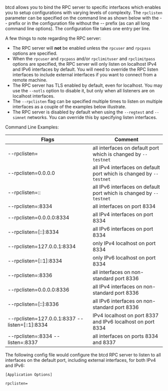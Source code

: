 btcd allows you to bind the RPC server to specific interfaces which enables you
to setup configurations with varying levels of complexity.  The `rpclisten`
parameter can be specified on the command line as shown below with the -- prefix
or in the configuration file without the -- prefix (as can all long command line
options).  The configuration file takes one entry per line.

A few things to note regarding the RPC server:
* The RPC server will **not** be enabled unless the `rpcuser` and `rpcpass`
  options are specified.
* When the `rpcuser` and `rpcpass` and/or `rpclimituser` and `rpclimitpass`
  options are specified, the RPC server will only listen on localhost IPv4 and
  IPv6 interfaces by default.  You will need to override the RPC listen
  interfaces to include external interfaces if you want to connect from a remote
  machine.
* The RPC server has TLS enabled by default, even for localhost.  You may use
  the `--notls` option to disable it, but only when all listeners are on
  localhost interfaces.
* The `--rpclisten` flag can be specified multiple times to listen on multiple
  interfaces as a couple of the examples below illustrate.
* The RPC server is disabled by default when using the `--regtest` and
  `--simnet` networks.  You can override this by specifying listen interfaces.

Command Line Examples:

| Flags                                          | Comment                                                             |
|------------------------------------------------|---------------------------------------------------------------------|
| --rpclisten=                                   | all interfaces on default port which is changed by `--testnet`      |
| --rpclisten=0.0.0.0                            | all IPv4 interfaces on default port which is changed by `--testnet` |
| --rpclisten=::                                 | all IPv6 interfaces on default port which is changed by `--testnet` |
| --rpclisten=:8334                              | all interfaces on port 8334                                         |
| --rpclisten=0.0.0.0:8334                       | all IPv4 interfaces on port 8334                                    |
| --rpclisten=[::]:8334                          | all IPv6 interfaces on port 8334                                    |
| --rpclisten=127.0.0.1:8334                     | only IPv4 localhost on port 8334                                    |
| --rpclisten=[::1]:8334                         | only IPv6 localhost on port 8334                                    |
| --rpclisten=:8336                              | all interfaces on non-standard port 8336                            |
| --rpclisten=0.0.0.0:8336                       | all IPv4 interfaces on non-standard port 8336                       |
| --rpclisten=[::]:8336                          | all IPv6 interfaces on non-standard port 8336                       |
| --rpclisten=127.0.0.1:8337 --listen=[::1]:8334 | IPv4 localhost on port 8337 and IPv6 localhost on port 8334         |
| --rpclisten=:8334 --listen=:8337               | all interfaces on ports 8334 and 8337                               |

The following config file would configure the btcd RPC server to listen to all interfaces on the default port, including external interfaces, for both IPv4 and IPv6:

```text
[Application Options]

rpclisten=
```

